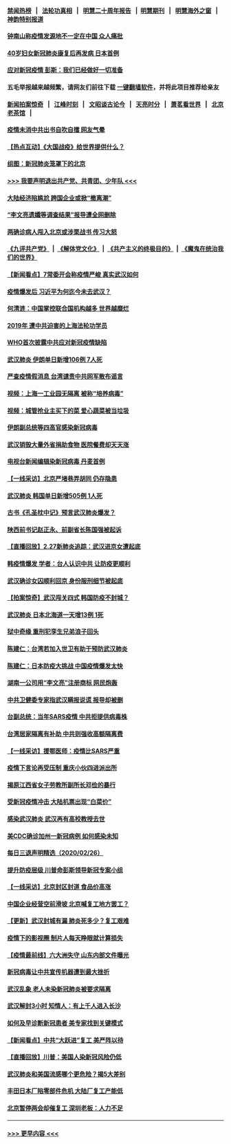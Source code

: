 #### [禁闻热榜](热点新闻.md?=0)  &nbsp;&nbsp;|&nbsp;&nbsp; [法轮功真相](https://github.com/gfw-breaker/truth/blob/master/README.md?=0) &nbsp;&nbsp;|&nbsp;&nbsp; [明慧二十周年报告](https://github.com/gfw-breaker/mh-reports/blob/master/README.md?=0) &nbsp;&nbsp;|&nbsp;&nbsp;[明慧期刊](https://github.com/gfw-breaker/mh-qikan) &nbsp;&nbsp;|&nbsp;&nbsp; [明慧海外之窗](https://github.com/gfw-breaker/mh-news/blob/master/README.md?=0) &nbsp;&nbsp;|&nbsp;&nbsp; [神韵特别报道](https://github.com/gfw-breaker/mh-news/blob/master/shenyun.md?=0)
#### [钟南山称疫情发源地不一定在中国 众人痛批](../pages/nsc413/n11901257.md?t=02280731) 
#### [40岁妇女新冠肺炎康复后再发病 日本首例](../pages/nsc413/n11901341.md?t=02280731) 
#### [应对新冠疫情 彭斯：我们已经做好一切准备](../pages/nsc413/n11901268.md?t=02280731) 
#### 五毛举报越来越频繁，请网友们前往下载 [一键翻墙软件](https://github.com/gfw-breaker/ssr-accounts)，并将此项目推荐给亲友
#### [新闻拍案惊奇](https://github.com/gfw-breaker/banned-news/blob/master/pages/link4.md) &nbsp;&nbsp;|&nbsp;&nbsp; [江峰时刻](https://github.com/gfw-breaker/banned-news/blob/master/pages/link4.md) &nbsp;&nbsp;|&nbsp;&nbsp; [文昭谈古论今](https://github.com/gfw-breaker/banned-news/blob/master/pages/link4.md) &nbsp;&nbsp;|&nbsp;&nbsp; [天亮时分](https://github.com/gfw-breaker/banned-news/blob/master/pages/link4.md) &nbsp;&nbsp;|&nbsp;&nbsp; [萧茗看世界](https://github.com/gfw-breaker/banned-news/blob/master/pages/link4.md) &nbsp;&nbsp;|&nbsp;&nbsp; [北京老茶馆](https://github.com/gfw-breaker/banned-news/blob/master/pages/link4.md) &nbsp;&nbsp;|&nbsp;&nbsp; 
#### [疫情未消中共出书自吹自擂 网友气晕](../pages/nsc413/n11901300.md?t=02280731) 
#### [【热点互动】《大国战疫》给世界提供什么？](../pages/nsc413/n11901312.md?t=02280731) 
#### [组图：新冠肺炎笼罩下的北京](../pages/nsc413/n11901202.md?t=02280731) 
#### [>>> 我要声明退出共产党、共青团、少年队 <<<](https://github.com/begood0513/goodnews/blob/master/quit/letter.md) 
#### [大陆经济陷尴尬 跨国企业或掀“撤离潮”](../pages/nsc413/n11901126.md?t=02280731) 
#### [“李文亮遗孀等调查结果”报导遭全网删除](../pages/nsc413/n11901150.md?t=02280731) 
#### [两确诊病人闯入北京或涉栗战书 传习大怒](../pages/nsc413/n11901180.md?t=02280731) 
#### [《九评共产党》](https://github.com/begood0513/9ping.md/blob/master/README.md) &nbsp;|&nbsp; [《解体党文化》](../../../../jtdwh.md/blob/master/README.md)  &nbsp;|&nbsp; [《共产主义的终极目的》](../../../../gczydzjmd.md/blob/master/README.md) &nbsp;|&nbsp; [《魔鬼在统治我们的世界》](../../../../mgztzwmdsj.md/blob/master/README.md) 
#### [【新闻看点】7常委开会称疫情严峻 真实武汉如何](../pages/nsc413/n11900820.md?t=02280731) 
#### [疫情爆发后 习近平为何迄今未去武汉？](../pages/nsc413/n11900728.md?t=02280731) 
#### [何清涟：中国掌控联合国机构越多 世界越糜烂](../pages/nsc413/n11901020.md?t=02280731) 
#### [2019年 遭中共迫害的上海法轮功学员](../pages/nsc413/n11900714.md?t=02280731) 
#### [WHO首次披露中共应对新冠疫情缺陷](../pages/nsc413/n11900978.md?t=02280731) 
#### [武汉肺炎 伊朗单日新增106例 7人死](../pages/nsc413/n11900839.md?t=02280731) 
#### [严查疫情假消息 台湾谴责中共网军散布谣言](../pages/nsc413/n11900739.md?t=02280731) 
#### [视频：上海一工业园无隔离 被称“培养病毒”](../pages/nsc413/n11900765.md?t=02280731) 
#### [视频：城管抢业主买下的菜 爱心蔬菜被当垃圾](../pages/nsc413/n11900620.md?t=02280731) 
#### [伊朗副总统等四高官感染新冠病毒](../pages/nsc413/n11900818.md?t=02280731) 
#### [武汉销毁大量外省捐助食物 医院餐费却天天涨](../pages/nsc413/n11900633.md?t=02280731) 
#### [电视台新闻编辑染新冠病毒 丹麦首例](../pages/nsc413/n11900794.md?t=02280731) 
#### [【一线采访】北京严堵巷弄胡同 仍存隐患](../pages/nsc413/n11900723.md?t=02280731) 
#### [武汉肺炎 韩国单日新增505例 1人死](../pages/nsc413/n11900450.md?t=02280731) 
#### [古书《孔圣枕中记》预言武汉肺炎爆发？](../pages/nsc413/n11899892.md?t=02280731) 
#### [陕西前书记赵正永、前副省长陈国强被起诉](../pages/nsc413/n11900182.md?t=02280731) 
#### [【直播回放】2.27新肺炎追踪：武汉进京女遭起底](../pages/nsc413/n11900415.md?t=02280731) 
#### [韩疫情爆发 学者：台人认识中共 让防疫更顺利](../pages/nsc413/n11900509.md?t=02280731) 
#### [武汉确诊女囚顺利回京 身份服刑细节被起底](../pages/nsc413/n11900305.md?t=02280731) 
#### [【拍案惊奇】武汉闯关四式 韩国防疫不封城？](../pages/nsc413/n11899370.md?t=02280731) 
#### [武汉肺炎 日本北海道一天增13例 1死](../pages/nsc413/n11900329.md?t=02280731) 
#### [狱中奇缘  重刑犯孪生兄弟浪子回头](../pages/nsc413/n11898373.md?t=02280731) 
#### [陈建仁：台湾若加入世卫有助于预防武汉肺炎](../pages/nsc413/n11899571.md?t=02280731) 
#### [陈建仁：日本防疫大挑战 中国疫情爆发太快](../pages/nsc413/n11900169.md?t=02280731) 
#### [湖南一公司用“李文亮”注册商标 网民炮轰](../pages/nsc413/n11899932.md?t=02280731) 
#### [中共卫健委专家指武汉瞒报说谎 报导却被删](../pages/nsc413/n11899565.md?t=02280731) 
#### [台副总统：当年SARS疫情 中共拒提供病毒株](../pages/nsc413/n11899641.md?t=02280731) 
#### [台湾居家隔离有补助 中共则强收高额隔离费](../pages/nsc413/n11899333.md?t=02280731) 
#### [【一线采访】援鄂医师：疫情比SARS严重](../pages/nsc413/n11899583.md?t=02280731) 
#### [疫情下言论再受压制 重庆小伙四进派出所](../pages/nsc413/n11899264.md?t=02280731) 
#### [揭原江西省女子劳教所副所长邓俭的暴行](../pages/nsc413/n11898252.md?t=02280731) 
#### [受新冠疫情冲击 大陆机票出现“白菜价”](../pages/nsc413/n11899112.md?t=02280731) 
#### [感染武汉肺炎 武汉再有高校教授去世](../pages/nsc413/n11897445.md?t=02280731) 
#### [美CDC确诊加州一新冠病例 如何感染未知](../pages/nsc413/n11899165.md?t=02280731) 
#### [每日三退声明精选（2020/02/26）](../pages/nsc413/n11899235.md?t=02280731) 
#### [提升防疫层级 川普命彭斯领导新冠专案小组](../pages/nsc413/n11898934.md?t=02280731) 
#### [【一线采访】北京封区封道 食品价高涨](../pages/nsc413/n11898771.md?t=02280731) 
#### [中国企业经营空前滑坡 北京喊复工地方罢工？](../pages/nsc413/n11898503.md?t=02280731) 
#### [【更新】武汉封城有漏 肺炎死多少？复工艰难](../pages/nsc413/n11890652.md?t=02280731) 
#### [疫情下的影视圈 制片人每天睁眼就计算损失](../pages/nsc413/n11898270.md?t=02280731) 
#### [【疫情最前线】六大洲失守 山东内部文件曝光](../pages/nsc413/n11898455.md?t=02280731) 
#### [新冠病毒让中共宣传机器遭到最大挫折](../pages/nsc413/n11898739.md?t=02280731) 
#### [武汉乱象 老人未染新冠肺炎被要求隔离](../pages/nsc413/n11898557.md?t=02280731) 
#### [武汉解封3小时 知情人：有上千人进入长沙](../pages/nsc413/n11898505.md?t=02280731) 
#### [如何及早诊断新冠患者 美专家找到关键模式](../pages/nsc413/n11898626.md?t=02280731) 
#### [【新闻看点】中共“大跃进”复工 美严阵以待](../pages/nsc413/n11898221.md?t=02280731) 
#### [【直播回放】川普：美国人染新冠风险仍低](../pages/nsc413/n11898088.md?t=02280731) 
#### [武汉肺炎和美国流感哪个更危险？揭5大差别](../pages/nsc413/n11888203.md?t=02280731) 
#### [丰田日本厂陷零部件危机 大陆厂复工产能低](../pages/nsc413/n11898580.md?t=02280731) 
#### [北京暂停两会却催复工 深圳老板：人力不足](../pages/nsc413/n11898526.md?t=02280731) 

----
#### [ >>> 更早内容 <<< ](../indexes/nsc413-earlier.md)
